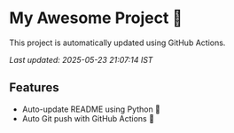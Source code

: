 # My Awesome Project 🚀

This project is automatically updated using GitHub Actions.

_Last updated: 2025-05-23 21:07:14 IST_

## Features
- Auto-update README using Python 🐍
- Auto Git push with GitHub Actions 🤖
